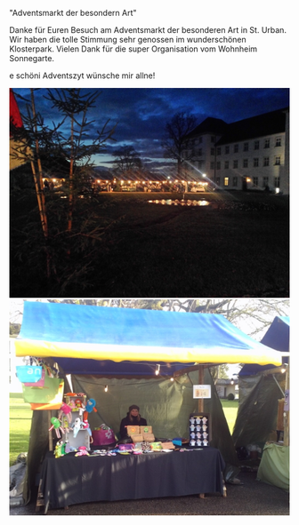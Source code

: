 

 "Adventsmarkt der besondern Art"


Danke für Euren Besuch am Adventsmarkt der besonderen Art in St. Urban.
Wir haben die tolle Stimmung sehr genossen im wunderschönen Klosterpark. Vielen Dank für die super Organisation vom Wohnheim Sonnegarte.

e schöni Adventszyt wünsche mir allne!


<img src="/images/Advent1.jpg" />

<img src="/images/Advent2.jpg" />






    


